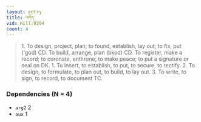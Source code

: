 ```yaml
---
layout: entry
title: འགོད་
vid: Hill:0294
count: 4
---
```

> 1\. To design, project, plan; to found, establish, lay out; to fix, put ('god) CD\. To build, arrange, plan (bkod) CD\. To register, make a record; to coronate, enthrone; to make peace; to put a signature or seal on DK\. 1\. To insert, to establish, to put, to secure\. to rectify\. 2\. To design, to formulate, to plan out, to build, to lay out\. 3\. To write, to sign, to record, to document TC\.


### Dependencies (N = 4)
* `arg2` 2
* `aux` 1
